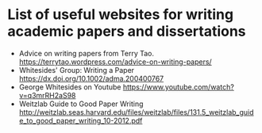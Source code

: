 # List of useful websites for writing academic papers and dissertations

* Advice on writing papers from Terry Tao.
https://terrytao.wordpress.com/advice-on-writing-papers/
* Whitesides' Group: Writing a Paper https://dx.doi.org/10.1002/adma.200400767
* George Whitesides on Youtube https://www.youtube.com/watch?v=q3mrRH2aS98
* Weitzlab Guide to Good Paper Writing http://weitzlab.seas.harvard.edu/files/weitzlab/files/131.5_weitzlab_guide_to_good_paper_writing_10-2012.pdf
